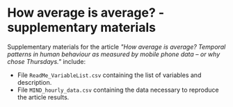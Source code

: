 # How average is average? - supplementary materials

Supplementary materials for the article _"How average is average? Temporal patterns in human behaviour as measured by mobile phone data – or why chose Thursdays."_ include:

* File `ReadMe_VariableList.csv` containing the list of variables and description.
* File `MIND_hourly_data.csv` containing the data necessary to reproduce the article results.
